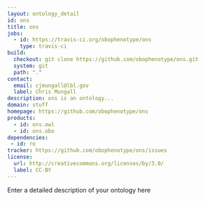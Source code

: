 ```yaml
---
layout: ontology_detail
id: ons
title: ons
jobs:
  - id: https://travis-ci.org/obophenotype/ons
    type: travis-ci
build:
  checkout: git clone https://github.com/obophenotype/ons.git
  system: git
  path: "."
contact:
  email: cjmungall@lbl.gov
  label: Chris Mungall
description: ons is an ontology...
domain: stuff
homepage: https://github.com/obophenotype/ons
products:
  - id: ons.owl
  - id: ons.obo
dependencies:
 - id: ro
tracker: https://github.com/obophenotype/ons/issues
license:
  url: http://creativecommons.org/licenses/by/3.0/
  label: CC-BY
---
```


Enter a detailed description of your ontology here
